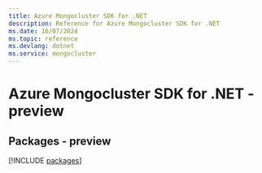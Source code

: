 ```yaml
---
title: Azure Mongocluster SDK for .NET
description: Reference for Azure Mongocluster SDK for .NET
ms.date: 10/07/2024
ms.topic: reference
ms.devlang: dotnet
ms.service: mongocluster
---
```

# Azure Mongocluster SDK for .NET - preview
## Packages - preview
[!INCLUDE [packages](mongocluster-index.md)]